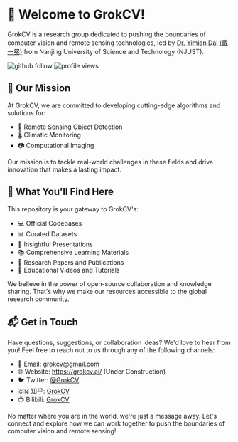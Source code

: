 # 🌟 Welcome to GrokCV!

GrokCV is a research group dedicated to pushing the boundaries of computer vision and remote sensing technologies, led by [Dr. Yimian Dai (戴一冕)](https://yimian.grokcv.ai/) from Nanjing University of Science and Technology (NJUST).

<p align="left"> 
  <img src="https://img.shields.io/github/followers/GrokCV?label=Followers" alt="github follow" />
  <img src="https://komarev.com/ghpvc/?username=GrokCV" alt="profile views" /> 
</p>

## 🎯 Our Mission

At GrokCV, we are committed to developing cutting-edge algorithms and solutions for:

- 📡 Remote Sensing Object Detection
- 🌡️ Climatic Monitoring
- 📷 Computational Imaging

Our mission is to tackle real-world challenges in these fields and drive innovation that makes a lasting impact.

## 🌈 What You'll Find Here

This repository is your gateway to GrokCV's:

- 💻 Official Codebases
- 📊 Curated Datasets
- 🎨 Insightful Presentations
- 📚 Comprehensive Learning Materials
- 📝 Research Papers and Publications
- 🎥 Educational Videos and Tutorials

We believe in the power of open-source collaboration and knowledge sharing. That's why we make our resources accessible to the global research community.

## 📬 Get in Touch

Have questions, suggestions, or collaboration ideas? We'd love to hear from you! Feel free to reach out to us through any of the following channels:

- 📧 Email: <grokcv@gmail.com>
- 🌐 Website: <https://grokcv.ai/> (Under Construction)
- 🐦 Twitter: [@GrokCV](https://twitter.com/GrokCV)
- 🇨🇳 知乎: [GrokCV](https://www.zhihu.com/people/grokcv)
- 📺 Bilibili: [GrokCV](https://space.bilibili.com/833564)

No matter where you are in the world, we're just a message away. Let's connect and explore how we can work together to push the boundaries of computer vision and remote sensing!

<!--
**GrokCV is a research subgroup led by  from Nanjing University of Science and Technology (NJUST), under the guidance of  from NJUST and the vice-advisement of  from Nankai University.**

🌈 This repo holds GrokCV's **officia codes**, **released datasets**, and **public learning materials**.  


**Here are some ideas to get you started:**

🙋‍♀️ A short introduction - what is your organization all about?
🌈 Contribution guidelines - how can the community get involved?
👩‍💻 Useful resources - where can the community find your docs? Is there anything else the community should know?
🍿 Fun facts - what does your team eat for breakfast?
🧙 Remember, you can do mighty things with the power of [Markdown](https://docs.github.com/github/writing-on-github/getting-started-with-writing-and-formatting-on-github/basic-writing-and-formatting-syntax)
-->
